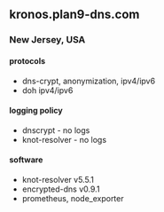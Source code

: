 ## kronos.plan9-dns.com
### New Jersey, USA

#### protocols
- dns-crypt, anonymization, ipv4/ipv6
- doh ipv4/ipv6

#### logging policy
- dnscrypt - no logs
- knot-resolver - no logs

#### software
- knot-resolver v5.5.1
- encrypted-dns v0.9.1
- prometheus, node_exporter
